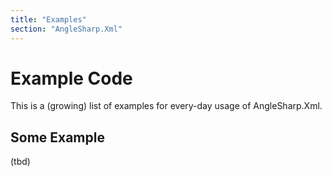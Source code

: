 ```yaml
---
title: "Examples"
section: "AngleSharp.Xml"
---
```

# Example Code

This is a (growing) list of examples for every-day usage of AngleSharp.Xml.

## Some Example

(tbd)
